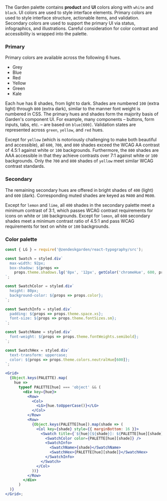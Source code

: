 The Garden palette contains **product** and **UI** colors along with `white`
and `black`. UI colors are used to style interface elements. Primary colors
are used to style interface structure, actionable items, and validation.
Secondary colors are used to support the primary UI via status, infographics,
and illustrations. Careful consideration for color contrast and accessibility
is wrapped into the palette.

### Primary

Primary colors are available across the following 6 hues.

- Grey
- Blue
- Red
- Yellow
- Green
- Kale

Each hue has 8 shades, from light to dark. Shades are numbered `100` (extra
light) through `800` (extra dark), similar to the manner font weight is
numbered in CSS. The primary hues and shades form the majority basis of
Garden's component UI. For example, many components – buttons, form inputs,
tabs, etc. – are based on `blue[600]`. Validation states are represented
across `green`, `yellow`, and `red` hues.

Except for `yellow` (which is notoriously challenging to make both beautiful
and accessible), all `600`, `700`, and `800` shades exceed the WCAG AA
contrast of 4.5:1 against white or `100` backgrounds. Furthermore, the `800`
shades are AAA accessible in that they achieve contrasts over 7:1 against
white or `100` backgrounds. Only the `700` and `800` shades of `yellow` meet
similar WCAG contrast standards.

### Secondary

The remaining secondary hues are offered in bright shades of `400` (light)
and `600` (dark). Corresponding muted shades are keyed as `M400` and `M600`.

Except for `lemon` and `lime`, all `400` shades in the secondary palette meet
a minimum contrast of 3:1, which passes WCAG contrast requirements for icons
on white or `100` backgrounds. Except for `lemon`, all `600` secondary shades
meet a minimum contrast ratio of 4.5:1 and pass WCAG requirements for text on
white or `100` backgrounds.

### Color palette

```jsx noeditor
const { LG } = require('@zendeskgarden/react-typography/src');

const Swatch = styled.div`
  max-width: 92px;
  box-shadow: ${props =>
    props.theme.shadows.lg('8px', '12px', getColor('chromeHue', 600, props.theme, 0.15))};
`;

const SwatchColor = styled.div`
  height: 80px;
  background-color: ${props => props.color};
`;

const SwatchInfo = styled.div`
  padding: ${props => props.theme.space.xs};
  font-size: ${props => props.theme.fontSizes.sm};
`;

const SwatchName = styled.div`
  font-weight: ${props => props.theme.fontWeights.semibold};
`;

const SwatchHex = styled.div`
  text-transform: uppercase;
  color: ${props => props.theme.colors.neutralHue[600]};
`;

<Grid>
  {Object.keys(PALETTE).map(
    hue =>
      typeof PALETTE[hue] === 'object' && (
        <div key={hue}>
          <Row>
            <Col>
              <LG>{hue.toUpperCase()}</LG>
            </Col>
          </Row>
          <Row>
            {Object.keys(PALETTE[hue]).map(shade => (
              <Col key={shade} style={{ marginBottom: 16 }}>
                <Swatch title={`${hue}[${shade}]: ${PALETTE[hue][shade]}`}>
                  <SwatchColor color={PALETTE[hue][shade]} />
                  <SwatchInfo>
                    <SwatchName>{shade}</SwatchName>
                    <SwatchHex>{PALETTE[hue][shade]}</SwatchHex>
                  </SwatchInfo>
                </Swatch>
              </Col>
            ))}
          </Row>
        </div>
      )
  )}
</Grid>;
```
